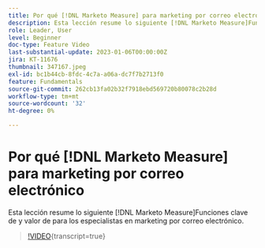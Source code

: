 ```yaml
---
title: Por qué [!DNL Marketo Measure] para marketing por correo electrónico
description: Esta lección resume lo siguiente [!DNL Marketo Measure]Funciones clave de y valor de para los especialistas en marketing por correo electrónico.
role: Leader, User
level: Beginner
doc-type: Feature Video
last-substantial-update: 2023-01-06T00:00:00Z
jira: KT-11676
thumbnail: 347167.jpeg
exl-id: bc1b44cb-8fdc-4c7a-a06a-dc7f7b2713f0
feature: Fundamentals
source-git-commit: 262cb13fa02b32f7918ebd569720b80078c2b28d
workflow-type: tm+mt
source-wordcount: '32'
ht-degree: 0%

---
```


# Por qué [!DNL Marketo Measure] para marketing por correo electrónico

Esta lección resume lo siguiente [!DNL Marketo Measure]Funciones clave de y valor de para los especialistas en marketing por correo electrónico.

>[!VIDEO](https://video.tv.adobe.com/v/347167/?learn=on){transcript=true}
